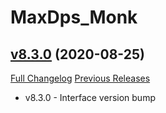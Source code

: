 # MaxDps_Monk

## [v8.3.0](https://github.com/kaminaris/MaxDps-Monk/tree/v8.3.0) (2020-08-25)
[Full Changelog](https://github.com/kaminaris/MaxDps-Monk/compare/v8.2.5...v8.3.0) [Previous Releases](https://github.com/kaminaris/MaxDps-Monk/releases)

- v8.3.0 - Interface version bump  
